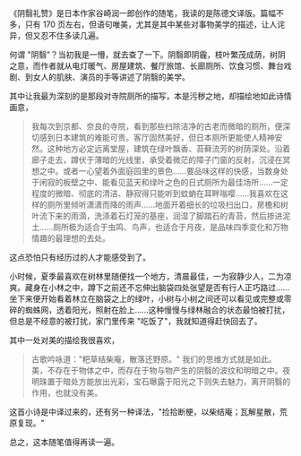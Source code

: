 《阴翳礼赞》是日本作家谷崎润一郎创作的随笔，我读的是陈德文译版。篇幅不多，只有 170 页左右，但语句唯美，尤其是其中某些对事物美学的描述，让人诧异，但又忍不住多读几遍。

何谓 "阴翳"？当初我是一懵，就去查了一下。阴翳即阴霾，枝叶繁茂成荫，树阴之意，而作者就从电灯暖气、房屋建筑、餐厅旅馆、长廊厕所、饮食习惯、舞台戏剧、到女人的肌肤、演员的手等讲述了阴翳的美学。

其中让我最为深刻的是那段对寺院厕所的描写，本是污秽之地，却描绘地如此诗情画意，

> 我每次到京都、奈良的寺院，看到那些扫除洁净的古老而微暗的厕所，便深切感到日本建筑的难能可贵。客厅固然美好，但日本厕所更能使人精神安然。这种地方必定远离堂屋，建筑在绿叶飘香、苔藓流芳的树荫深处。沿着廊子走去，蹲伏于薄暗的光线里，承受着微茫的障子门窗的反射，沉浸在冥想之中。或者一心望着外面庭园里的景色......要品味这样的快感，当数身处于闲寂的板壁之中、能看见蓝天和绿叶之色的日式厕所为最佳场所......一定程度的微暗、彻底的清洁、静寂得只能听到蚊蚋在耳畔嗡嘤......我喜欢在这样的厕所里倾听潇潇而降的雨声......地面开着细长的垃圾扫出口，房檐和树叶流下来的雨滴，洗涤着石灯笼的基座，润湿了脚踏石的青苔，然后掺进泥土......厕所极为适合于虫鸣、鸟声，也适合于月夜，是品味四季变化和万物情趣的最理想的去处。

这点恐怕只有经历过的人才能感受到了。

小时候，夏季最喜欢在树林里随便找一个地方，清晨最佳，一为寂静少人，二为凉爽。藏身在小林之中，蹲下之前还不忘伸出脑袋四处张望是否有行人正巧路过......坐下来便开始看着林立在脑袋之上的绿叶，小树与小树之间还可以看见或完整或零碎的蜘蛛网，透着阳光，照射在脸上......这种慢慢与绿林融合的状态最怕被打扰，但总是不经意的被打扰，家门里传来 "吃饭了"，我就知道得赶快回去了。

其中一处对美的描绘我很喜欢，

> 古歌吟咏道："粑草结柴庵，散落还野原。" 我们的思维方式就是如此。美，不存在于物体之中，而存在于物与物产生的阴翳的波纹和明暗之中。夜明珠置于暗处方能放出光彩，宝石曝露于阳光之下则失去魅力，离开阴翳的作用，也就没有美。

这首小诗是中译过来的，还有另一种译法，"捡拾断梗，以柴结庵；瓦解星散，荒原复现。" 

总之，这本随笔值得再读一遍。